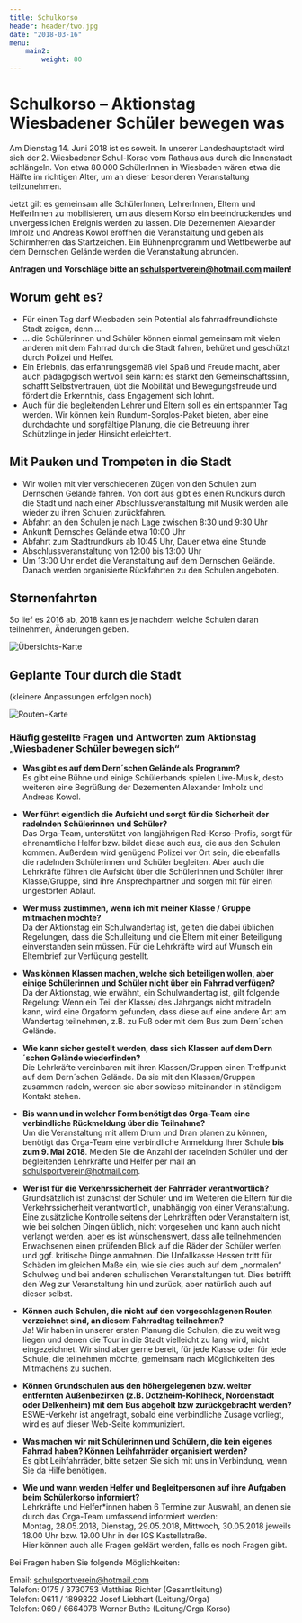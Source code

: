 ```yaml
---
title: Schulkorso
header: header/two.jpg
date: "2018-03-16"
menu: 
    main2:
        weight: 80
---
```


# Schulkorso – Aktionstag Wiesbadener Schüler bewegen was
Am Dienstag 14. Juni 2018 ist es soweit. In unserer Landeshauptstadt wird sich der 2. Wiesbadener Schul-Korso vom Rathaus aus durch die Innenstadt schlängeln. Von etwa 80.000 SchülerInnen in Wiesbaden wären etwa die Hälfte im richtigen Alter, um an dieser besonderen Veranstaltung teilzunehmen. 

Jetzt gilt es gemeinsam alle SchülerInnen, LehrerInnen, Eltern und HelferInnen zu mobilisieren, um aus diesem Korso ein beeindruckendes und unvergesslichen Ereignis werden zu lassen. Die Dezernenten Alexander Imholz und Andreas Kowol eröffnen die Veranstaltung und geben als Schirmherren das Startzeichen. Ein Bühnenprogramm und Wettbewerbe auf dem Dernschen Gelände werden die Veranstaltung abrunden.

**Anfragen und Vorschläge bitte an [schulsportverein@hotmail.com](mailto:schulsportverein@hotmail.com) mailen!**

## Worum geht es?

* Für einen Tag darf Wiesbaden sein Potential als fahrradfreundlichste Stadt zeigen, denn …
* … die Schülerinnen und Schüler können einmal gemeinsam mit vielen anderen mit dem Fahrrad durch die Stadt fahren, behütet und geschützt durch Polizei und Helfer.
* Ein Erlebnis, das erfahrungsgemäß viel Spaß und Freude macht, aber auch pädagogisch wertvoll sein kann: es stärkt den Gemeinschaftssinn, schafft Selbstvertrauen, übt die Mobilität und Bewegungsfreude und fördert die Erkenntnis, dass Engagement sich lohnt.
* Auch für die begleitenden Lehrer und Eltern soll es ein entspannter Tag werden. Wir können kein Rundum-Sorglos-Paket bieten, aber eine durchdachte und sorgfältige Planung, die die Betreuung ihrer Schützlinge in jeder Hinsicht erleichtert.

## Mit Pauken und Trompeten in die Stadt

* Wir wollen mit vier verschiedenen Zügen von den Schulen zum Dernschen Gelände fahren. Von dort aus gibt es einen Rundkurs durch die Stadt und nach einer Abschlussveranstaltung mit Musik werden alle wieder zu ihren Schulen zurückfahren.
* Abfahrt an den Schulen je nach Lage zwischen 8:30 und 9:30 Uhr
* Ankunft Dernsches Gelände etwa 10:00 Uhr
* Abfahrt zum Stadtrundkurs ab 10:45 Uhr, Dauer etwa eine Stunde
* Abschlussveranstaltung von 12:00 bis 13:00 Uhr
* Um 13:00 Uhr endet die Veranstaltung auf dem Dernschen Gelände. Danach werden organisierte Rückfahrten zu den Schulen angeboten.

## Sternenfahrten

So lief es 2016 ab, 2018 kann es je nachdem welche Schulen daran teilnehmen, Änderungen geben.

![Übersichts-Karte](korso/stadtkorsoc3bcberblick2.png)

## Geplante Tour durch die Stadt

(kleinere Anpassungen erfolgen noch)

![Routen-Karte](korso/strecke.jpg)

### Häufig gestellte Fragen und Antworten zum Aktionstag „Wiesbadener Schüler bewegen sich“

* **Was gibt es auf dem Dern´schen Gelände als Programm?**  
  Es gibt eine Bühne und einige Schülerbands spielen Live-Musik, desto weiteren eine Begrüßung der Dezernenten Alexander Imholz und Andreas Kowol.

* **Wer führt eigentlich die Aufsicht und sorgt für die Sicherheit der radelnden Schülerinnen und Schüler?**  
  Das Orga-Team, unterstützt von langjährigen Rad-Korso-Profis, sorgt für ehrenamtliche Helfer bzw. bildet diese auch aus, die aus den Schulen kommen. Außerdem wird genügend Polizei vor Ort sein, die ebenfalls die radelnden Schülerinnen und Schüler begleiten. Aber auch die Lehrkräfte führen die Aufsicht über die Schülerinnen und Schüler ihrer Klasse/Gruppe, sind ihre Ansprechpartner und sorgen mit für einen ungestörten Ablauf.

* **Wer muss zustimmen, wenn ich mit meiner Klasse / Gruppe mitmachen möchte?**  
  Da der Aktionstag ein Schulwandertag ist, gelten die dabei üblichen Regelungen, dass die Schulleitung und die Eltern mit einer Beteiligung einverstanden sein müssen. Für die Lehrkräfte wird auf Wunsch ein Elternbrief zur Verfügung gestellt.

* **Was können Klassen machen, welche sich beteiligen wollen, aber einige Schülerinnen und Schüler nicht über ein Fahrrad verfügen?**  
  Da der Aktionstag, wie erwähnt, ein Schulwandertag ist, gilt folgende Regelung: Wenn ein Teil der Klasse/ des Jahrgangs nicht mitradeln kann, wird eine Orgaform gefunden, dass diese auf eine andere Art am Wandertag teilnehmen, z.B. zu Fuß oder mit dem Bus zum Dern´schen Gelände.

* **Wie kann sicher gestellt werden, dass sich Klassen auf dem Dern´schen Gelände wiederfinden?**  
  Die Lehrkräfte vereinbaren mit ihren Klassen/Gruppen einen Treffpunkt auf dem Dern´schen Gelände. Da sie mit den Klassen/Gruppen zusammen radeln, werden sie aber sowieso miteinander in ständigem Kontakt stehen.

* **Bis wann und in welcher Form benötigt das Orga-Team eine verbindliche Rückmeldung über die Teilnahme?**  
  Um die Veranstaltung mit allem Drum und Dran planen zu können, benötigt das Orga-Team eine verbindliche Anmeldung Ihrer Schule **bis zum 9. Mai 2018**. Melden Sie die Anzahl der radelnden Schüler und der begleitenden Lehrkräfte und Helfer per mail an [schulsportverein@hotmail.com](mailto:schulsportverein@hotmail.com).

* **Wer ist für die Verkehrssicherheit der Fahrräder verantwortlich?**  
 Grundsätzlich ist zunächst der Schüler und im Weiteren die Eltern für die Verkehrssicherheit verantwortlich, unabhängig von einer Veranstaltung. Eine zusätzliche Kontrolle seitens der Lehrkräften oder Veranstaltern ist, wie bei solchen Dingen üblich, nicht vorgesehen und kann auch nicht verlangt werden, aber es ist wünschenswert, dass alle teilnehmenden Erwachsenen einen prüfenden Blick auf die Räder der Schüler werfen und ggf. kritische Dinge anmahnen. Die Unfallkasse Hessen tritt für Schäden im gleichen Maße ein, wie sie dies auch auf dem „normalen“ Schulweg und bei anderen schulischen Veranstaltungen tut. Dies betrifft den Weg zur Veranstaltung hin und zurück, aber natürlich auch auf dieser selbst.

* **Können auch Schulen, die nicht auf den vorgeschlagenen Routen verzeichnet sind, an diesem Fahrradtag teilnehmen?**  
  Ja! Wir haben in unserer ersten Planung die Schulen, die zu weit weg liegen und denen die Tour in die Stadt vielleicht zu lang wird, nicht eingezeichnet. Wir sind aber gerne bereit, für jede Klasse oder für jede Schule, die teilnehmen möchte, gemeinsam nach Möglichkeiten des Mitmachens zu suchen.

* **Können Grundschulen aus den höhergelegenen bzw. weiter entfernten Außenbezirken (z.B. Dotzheim-Kohlheck, Nordenstadt oder Delkenheim) mit dem Bus abgeholt bzw zurückgebracht werden?**  
  ESWE-Verkehr ist angefragt, sobald eine verbindliche Zusage vorliegt, wird es auf dieser Web-Seite kommuniziert.

* **Was machen wir mit Schülerinnen und Schülern, die kein eigenes Fahrrad haben? Können Leihfahrräder organisiert werden?**  
  Es gibt Leihfahrräder, bitte setzen Sie sich mit uns in Verbindung, wenn Sie da Hilfe benötigen.

* **Wie und wann werden Helfer und Begleitpersonen auf ihre Aufgaben beim Schülerkorso informiert?**  
  Lehrkräfte und Helfer*innen haben 6 Termine zur Auswahl, an denen sie durch das Orga-Team umfassend informiert werden:  
  Montag, 28.05.2018, Dienstag, 29.05.2018, Mittwoch, 30.05.2018 jeweils 18.00 Uhr bzw. 19.00 Uhr in der IGS Kastellstraße.  
  Hier können auch alle Fragen geklärt werden, falls es noch Fragen gibt.


Bei Fragen haben Sie folgende Möglichkeiten:

Email: [schulsportverein@hotmail.com](mailto:schulsportverein@hotmail.com)  
Telefon: 0175 / 3730753 Matthias Richter (Gesamtleitung)  
Telefon: 0611 / 1899322 Josef Liebhart (Leitung/Orga)  
Telefon: 069 / 6664078 Werner Buthe (Leitung/Orga Korso)  
